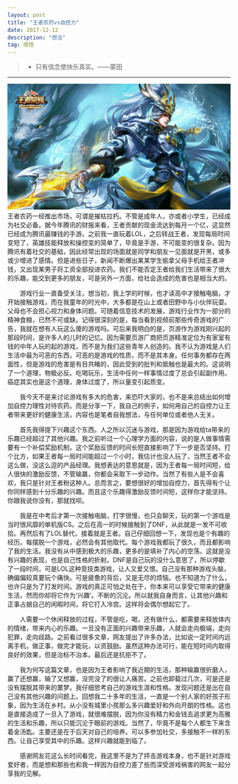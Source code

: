 ```yaml
---
layout: post
title: "王者农药vs自控力"
date: 2017-12-12 
description: "想法"
tag: 感悟 
---   
```


> * 只有信念使快乐真实。——蒙田

------
![](/images/honor.jpg)
　　王者农药一经推出市场，可谓是摧枯拉朽。不管是成年人，亦或者小学生，已经成为社交必备。据今年腾讯的财报来看，王者贡献的现金流达到每月一个亿，这显然已经成为腾讯最赚钱的手游。之前我一直玩着LOL，之后转战王者，发现每局时间变短了，英雄技能释放和操控变的简单了，毕竟是手游，不可能变的很复杂。因为腾讯有着社交的基础，因此经常出现的场面就是同学和朋友一见面就是开黑，或多或少增进了感情。但是进些日子，新闻不断爆出某某学生偷拿父母手机给王者冲钱，又出现某男子将工资全部投进农药。我们不能否定王者给我们生活带来了很大的乐趣，能交到更多的朋友，可是另外一方面，给社会造成的危害也是相当大的。

　　游戏行业一直备受关注，想当初，我上学的时候，也才读高中才接触电脑，才开始接触游戏，而在我童年的时光中，大多都是在山上或者田野中与小伙伴玩耍。父母也不会担心视力和身体问题。可随着信息技术的发展，游戏行业作为一部分的精神食粮，已然不可或缺。记得很深刻的是，每当看到视频前那些传奇游戏的广告，我就在想有人玩这么傻的游戏吗。可后来我明白的是，页游作为游戏刚兴起的那段时间，是许多人的儿时的记忆。因为需要页游厂商把页游精准定位为有家室有钱的中年人玩的起的游戏，而不是为我们这些青年人创造的。我不认为游戏是人们生活中最为可恶的东西，可恶的是游戏的性质，而不是其本身。任何事务都存在两面性，但是游戏的危害是有目共睹的，因此受到的批判和抵触也是最大的。这说明了一个道理，物极必反。吃喝玩乐，生活中任何一样事情过度了总会引起副作用。癌症其实也是这个道理，身体过度了，所以量变引起质变。

　　我今天不是来讨论游戏有多大的危害，来恐吓大家的，也不是来总结出如何增加自控力理性对待农药。而是分享一下，我自己的例子，如何用自己的自控力让王者带来更好的健康生活，内容也是笔者自我想法，与任何单位或者他人无关。

　　首先我得提下兴趣这个东西。人之所以沉迷与游戏，那是因为游戏给ta带来的乐趣已经超过了其他兴趣。我之前听过一个心理学方面的内容，说的是人做事情需要有一个补偿奖励机制，这个奖励反馈的时间长短直接影响了下一步是否坚持。打个比方，如果王者每一局时间能超过一个小时，我估计也没人玩了，当然王者不会这么做，没这么逗的产品经理。我想表达的意思就是，因为王者每一局时间短，给人很快的激励反馈，不管输赢，你都会采取下一步动作。当然了有些人是不会喜欢，我只是针对王者粉这种人。总而言之，要想很好的增加自控力，首先得有个让你同样感到十分乐趣的兴趣。而且这个乐趣得激励反馈时间短，这样你才能坚持。你跟我说你没有，那就找呗。

　　我是在中考后才第一次接触电脑，打字很慢，也只会聊天，玩的第一个游戏是当时很风靡的单机版CS。之后在高一的时候接触到了DNF，从此就是一发不可收拾。再然后有了LOL替代，接着就是王者。自己仔细回想一下，发现也是个有趣的经历。每摆脱一个游戏，必然会有其他取代。每个游戏我都玩了很久，而且都影响了我的生活。我没有从中感到极大的乐趣，更多的是填补了内心的空荡。这就是没有兴趣的表现，也是自己性格的折射。DNF是自己玩的没什么意思了，所以停歇了一段时间，可是LOL这种竞技类游戏，让人又爱又恨。自己没有那种游戏头脑，确偏偏较真要玩个痛快。可是疲惫的背后，又是无尽的烦恼。也不知道为了什么，也许只是为了打发时间。游戏的真正可怕之处在于，你本来可以享受它带来的健康生活，然而你却将它作为‘兴趣’。不断的沉沦。所以就我自身而言，让其他兴趣和正事占据自己的闲暇时间，将它打入冷宫。这样将会偶尔想起它了。

　　人需要一个休闲释放的过程，不管是吃，喝，还有做什么，都需要来释放体内的情绪，带来内心的乐趣。一旦没有正面的兴趣带来乐趣，人就会走向极端，走向犯罪，走向歧路。之前看过很多文章，网友提出了许多办法，比如说一定时间内远离手机，做正事，做完才能玩，以资鼓励。虽然这种办法可行，能在短时间内取得良好的效果，但是治标不治本。最后还是抗拒不了。

　　我为何写这篇文章，也是因为王者影响了我近期的生活，那种输赢很折磨人，赢了还想赢，输了又想赢，没完没了的很让人痛苦。之前也卸载过几次，可是还是没有摆脱其带来的噩梦。我仔细思考自己的游戏生涯和性格。发现问题还是出在自己没有其他兴趣的问题上。回想我二十多年的生活，一直是一个别人家的好孩子形象，因为生活在乡村。从小没有城里小孩那么多兴趣爱好和外向开朗的性格。这也是直接造成了一旦入了游戏，就很难摆脱，因为你没有精力和金钱去追求更为高雅的生活和乐趣，所以只能沉沦于眼前的游戏。当然了，毕竟不是每个人都生下来含着金汤匙。主要还是在于后天对自己的培养。可以多参加社交，多接触不一样的东西。让自己享受其中的乐趣。这样兴趣就能到临了。

　　感谢网友花这么长时间看完，我这里不是为了抨击游戏本身，也不是针对游戏爱好者，而是想和那些也和我一样因为自控力差了些而深受游戏祸害的网友一起分享我的见解。
